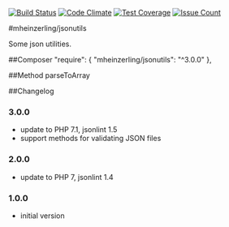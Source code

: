 [![Build Status](https://travis-ci.org/mheinzerling/php-jsonutils.svg?branch=master)](https://travis-ci.org/mheinzerling/php-jsonutils) [![Code Climate](https://codeclimate.com/github/mheinzerling/php-jsonutils/badges/gpa.svg)](https://codeclimate.com/github/mheinzerling/php-jsonutils) [![Test Coverage](https://codeclimate.com/github/mheinzerling/php-jsonutils/badges/coverage.svg)](https://codeclimate.com/github/mheinzerling/php-jsonutils/coverage) [![Issue Count](https://codeclimate.com/github/mheinzerling/php-jsonutils/badges/issue_count.svg)](https://codeclimate.com/github/mheinzerling/php-jsonutils) 

#mheinzerling/jsonutils

Some json utilities.

##Composer
    "require": {
        "mheinzerling/jsonutils": "^3.0.0"
    },
    
##Method
    parseToArray

##Changelog

### 3.0.0
* update to PHP 7.1, jsonlint 1.5
* support methods for validating JSON files

### 2.0.0
* update to PHP 7, jsonlint 1.4

### 1.0.0
* initial version 
